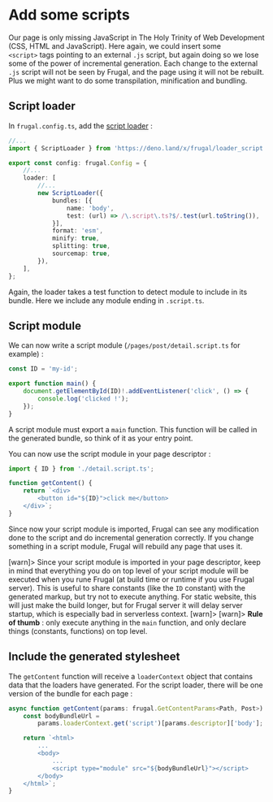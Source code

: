 # Add some scripts

Our page is only missing JavaScript in The Holy Trinity of Web Development (CSS, HTML and JavaScript). Here again, we could insert some `<script>` tags pointing to an external `.js` script, but again doing so we lose some of the power of incremental generation. Each change to the external `.js` script will not be seen by Frugal, and the page using it will not be rebuilt. Plus we might want to do some transpilation, minification and bundling.

## Script loader

In `frugal.config.ts`, add the [script loader](/docs/api/02-script-loader) :

```ts
//...
import { ScriptLoader } from 'https://deno.land/x/frugal/loader_script.ts';

export const config: frugal.Config = {
    //...
    loader: [
        //...
        new ScriptLoader({
            bundles: [{
                name: 'body',
                test: (url) => /\.script\.ts?$/.test(url.toString()),
            }],
            format: 'esm',
            minify: true,
            splitting: true,
            sourcemap: true,
        }),
    ],
};
```

Again, the loader takes a test function to detect module to include in its bundle. Here we include any module ending in `.script.ts`.

## Script module

We can now write a script module (`/pages/post/detail.script.ts` for example) :

```ts
const ID = 'my-id';

export function main() {
    document.getElementById(ID)!.addEventListener('click', () => {
        console.log('clicked !');
    });
}
```

A script module must export a `main` function. This function will be called in the generated bundle, so think of it as your entry point.

You can now use the script module in your page descriptor :

```ts
import { ID } from './detail.script.ts';

function getContent() {
    return `<div>
        <button id="${ID}">click me</button>
    </div>`;
}
```

Since now your script module is imported, Frugal can see any modification done to the script and do incremental generation correctly. If you change something in a script module, Frugal will rebuild any page that uses it.

[warn]> Since your script module is imported in your page descriptor, keep in mind that everything you do on top level of your script module will be executed when you rune Frugal (at build time or runtime if you use Frugal server). This is useful to share constants (like the `ID` constant) with the generated markup, but try not to execute anything. For static website, this will just make the build longer, but for Frugal server it will delay server startup, which is especially bad in serverless context.
[warn]>
[warn]> **Rule of thumb** : only execute anything in the `main` function, and only declare things (constants, functions) on top level.

## Include the generated stylesheet

The `getContent` function will receive a `loaderContext` object that contains data that the loaders have generated. For the script loader, there will be one version of the bundle for each page :

```ts
async function getContent(params: frugal.GetContentParams<Path, Post>) {
    const bodyBundleUrl =
        params.loaderContext.get('script')[params.descriptor]['body'];

    return `<html>
        ...
        <body>
            ...
            <script type="module" src="${bodyBundleUrl}"></script>
        </body>
    </html>`;
}
```
